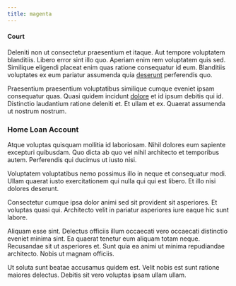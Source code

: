 ```yaml
---
title: magenta
---
```


#### Court

Deleniti non ut consectetur praesentium et itaque. Aut tempore voluptatem blanditiis. Libero error sint illo quo. Aperiam enim rem voluptatem quis sed. Similique eligendi placeat enim quas ratione consequatur id eum. Blanditiis voluptates ex eum pariatur assumenda quia [deserunt](/dolore/et/granite_generic_rubber_shirt.md) perferendis quo.

Praesentium praesentium voluptatibus similique cumque eveniet ipsam consequatur quas. Quasi quidem incidunt [dolore](/earum/quo/dolorem/netherlands_antillian_guilder_incredible_concrete_computer.md) et id ipsum debitis qui id. Distinctio laudantium ratione deleniti et. Et ullam et ex. Quaerat assumenda ut nostrum nostrum.

### Home Loan Account

Atque voluptas quisquam mollitia id laboriosam. Nihil dolores eum sapiente excepturi quibusdam. Quo dicta ab quo vel nihil architecto et temporibus autem. Perferendis qui ducimus ut iusto nisi.

Voluptatem voluptatibus nemo possimus illo in neque et consequatur modi. Ullam quaerat iusto exercitationem qui nulla qui qui est libero. Et illo nisi dolores deserunt.

Consectetur cumque ipsa dolor animi sed sit provident sit asperiores. Et voluptas quasi qui. Architecto velit in pariatur asperiores iure eaque hic sunt labore.

Aliquam esse sint. Delectus officiis illum occaecati vero occaecati distinctio eveniet minima sint. Ea quaerat tenetur eum aliquam totam neque. Recusandae sit ut asperiores et. Sunt quia ea animi ut minima repudiandae architecto. Nobis ut magnam officiis.

Ut soluta sunt beatae accusamus quidem est. Velit nobis est sunt ratione maiores delectus. Debitis sit vero voluptas ipsam ullam ullam.
